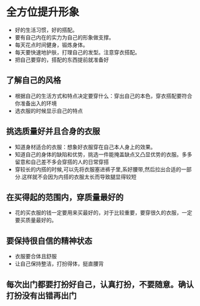# 全方位提升形象

- 好的生活习惯，好的搭配。
- 要有自己内在的实力为自己的形象做支撑。
- 每天花点时间健身，锻炼身体。
- 每天要快速地护肤，打理自己的发型。注意穿衣搭配。
- 把自己要穿的，搭配的东西提前就准备好
  
## 了解自己的风格

- 根据自己的生活方式和特点决定要穿什么：穿出自己的本色，穿衣搭配要符合你准备出入的环境
- 选衣服的时候显示自己的特点
  
## 挑选质量好并且合身的衣服

- 知道身材适合的衣服：想象好衣服穿在自己本人身上的效果。
- 知道自己的身体的缺陷和优势，挑选一件能掩盖缺点又凸显优势的衣服。多多留意和自己差不多会穿搭的人的日常穿搭
- 穿较长的内搭的时候,可以先将衣服塞进裤子里,系好腰带,然后拉出合适的一部分.这样就不会因为内搭的衣服太长而导致腿显得较短
  
## 在买得起的范围内，穿质量最好的

- 花的买衣服的钱一定要用来买最好的，对于比较重要，要穿很久的衣服，一定要买质量最好的。
  
## 要保持很自信的精神状态

- 衣服要合体且舒服
- 让自己保持整洁，打扮得体，挺直腰背
  
## 每次出门都要打扮好自己，认真打扮，不要随意。确认打扮没有出错再出门

